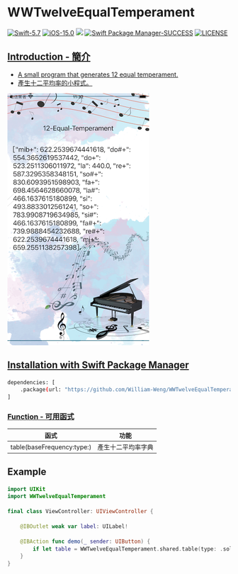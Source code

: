 # WWTwelveEqualTemperament

[![Swift-5.7](https://img.shields.io/badge/Swift-5.7-orange.svg?style=flat)](https://developer.apple.com/swift/) [![iOS-15.0](https://img.shields.io/badge/iOS-15.0-pink.svg?style=flat)](https://developer.apple.com/swift/) ![](https://img.shields.io/github/v/tag/William-Weng/WWTwelveEqualTemperament) [![Swift Package Manager-SUCCESS](https://img.shields.io/badge/Swift_Package_Manager-SUCCESS-blue.svg?style=flat)](https://developer.apple.com/swift/) [![LICENSE](https://img.shields.io/badge/LICENSE-MIT-yellow.svg?style=flat)](https://developer.apple.com/swift/)

## [Introduction - 簡介](https://swiftpackageindex.com/William-Weng)
- [A small program that generates 12 equal temperament.](https://zh.wikipedia.org/zh-tw/十二平均律)
- [產生十二平均率的小程式。](https://zh.pngtree.com/freebackground/music-dream-piano-training-poster_1129277.html)

![](./Example.png)

## [Installation with Swift Package Manager](https://medium.com/彼得潘的-swift-ios-app-開發問題解答集/使用-spm-安裝第三方套件-xcode-11-新功能-2c4ffcf85b4b)

```bash
dependencies: [
    .package(url: "https://github.com/William-Weng/WWTwelveEqualTemperament.git", .upToNextMajor(from: "1.0.0"))
]
```

### [Function - 可用函式](https://ezgif.com/video-to-webp)
|函式|功能|
|-|-|
|table(baseFrequency:type:)|產生十二平均率字典|

## Example
```swift
import UIKit
import WWTwelveEqualTemperament

final class ViewController: UIViewController {
    
    @IBOutlet weak var label: UILabel!
    
    @IBAction func demo(_ sender: UIButton) {
        if let table = WWTwelveEqualTemperament.shared.table(type: .solfeggio) { label.text = "\(table)" }
    }
}
```
